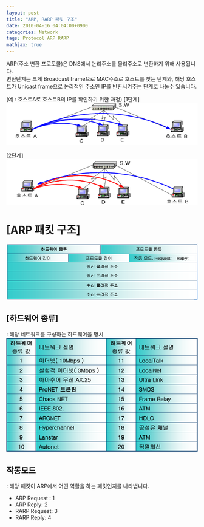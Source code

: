 ```yaml
---
layout: post
title: "ARP, RARP 패킷 구조"
date: 2010-04-16 04:04:00+0900
categories: Network
tags: Protocol ARP RARP
mathjax: true
---
```


ARP(주소 변환 프로토콜)은 DNS에서 논리주소를 물리주소로 변환하기 위해 사용됩니다.  
변환단계는 크게 Broadcast frame으로 MAC주소로 호스트를 찾는 단계와, 해당 호스트가 Unicast frame으로 논리적인 주소인 IP를 반환시켜주는 단계로 나눌수 있습니다.  

(예 : 호스트A로 호스트B의 IP를 확인하기 위한 과정)
[1단계]  
![img](/resource/2010/20100416/20100416-img-1.png)

[2단계]  
![img](/resource/2010/20100416/20100416-img-2.png)

# [ARP 패킷 구조]
![img](/resource/2010/20100416/20100416-img-3.png)  

## [하드웨어 종류]
: 해당 네트워크를 구성하는 하드웨어을 명시
![img](/resource/2010/20100416/20100416-img-4.png)

## 작동모드
: 해당 패킷이 ARP에서 어떤 역활을 하는 패킷인지를 나타냅니다.
- ARP Request : 1
- ARP Reply: 2
- RARP Request: 3
- RARP Reply: 4
